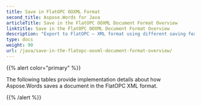 ```yaml
---
title: Save in FlatOPC OOXML Format
second_title: Aspose.Words for Java
articleTitle: Save in the FlatOPC OOXML Document Format Overview
linktitle: Save in the FlatOPC OOXML Document Format Overview
description: "Export to FlatOPC – XML format using different saving features in Java."
type: docs
weight: 90
url: /java/save-in-the-flatopc-ooxml-document-format-overview/
---
```


{{% alert color="primary" %}}

The following tables provide implementation details about how Aspose.Words saves a document in the FlatOPC XML format.

{{% /alert %}}
